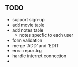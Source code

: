## TODO

- support sign-up
- add movie table
- add notes table
    - notes specfic to each user
- form validation
- merge 'ADD' and 'EDIT' 
- error reporting
- handle internet connection
- 